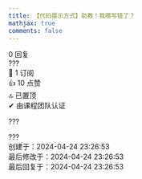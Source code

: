 ```yaml
---
title: 【代码展示方式】助教！我哪写错了？
mathjax: true
comments: false
---
```

<div class="post-info">0 回复</div>

<div id="reply-0" class="reply">
<div class="reply-header">
<span>???</span>
<div class="reply-badges"><div class="badge badge-subscribes">&#x1F516;&#xFE0E; 1 订阅</div><div class="badge badge-likes">&#x1F44D;&#xFE0E; 10 点赞</div><div class="badge badge-topped">&#x1F51D;&#xFE0E; 已置顶</div><div class="badge badge-authentic">&#x2714;&#xFE0E; 由课程团队认证</div></div>
</div>
<div class="reply-text">

???

</div>
<div class="reply-footer">
<span>???</span>
<div class="reply-datetime">
创建于：<time datetime="2024-04-24T23:26:53.581834+08:00" title="2024-04-24T23:26:53.581834+08:00">2024-04-24 23:26:53</time>
<br>最后修改于：<time datetime="2024-04-24T23:26:53.581834+08:00" title="2024-04-24T23:26:53.581834+08:00">2024-04-24 23:26:53</time>
<br>最后回复于：<time datetime="2024-04-24T23:26:53.581834+08:00" title="2024-04-24T23:26:53.581834+08:00">2024-04-24 23:26:53</time>
</div>
</div>
<div style="clear: both;"></div>
</div>



